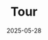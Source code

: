 ---
title: Tour
date: 2025-05-28
type: landing
sections:
  - block: slider
    content:
      slides:
        - title: 👋 Welcome to the SMPL
          content: Here, we are trying to learn from **Living** machinery...
          align: center
          background:
            image:
              filename: coders.jpg
              filters:
                brightness: 0.7
            position: right
            color: "#666"
        - title: Swimming Bacteria - Microswimmer
          content: Just as Aristotle once pondered why humans swing their arms while walking, we wonder for what E. coli do wobble spontaneously as they swim.
          align: left
          background:
            image:
              filename: wobble.png
              filters:
                brightness: 0.7
            position: center
            color: "#555"
        - title: Swimming in Complex Environments
          content: Comlex fluids, versatile boundaries, confinements
          align: right
          background:
            image:
              filename: welcome.jpg
              filters:
                brightness: 0.5
            position: center
            color: "#333"
          link:
            icon: graduation-cap
            icon_pack: fas
            text: Join Us
            url: ../contact/
        - title: Dynamics of actin filamen in simple and biological flows
          content: Comlex fluids, versatile boundaries, confinements
          align: right
          background:
            image:
              filename: /images/FlowingAF.png
              filters:
                brightness: 0.5
            position: center
            color: "#333"
          link:
            icon: graduation-cap
            icon_pack: fas
            text: Join Us
            url: ../contact/    
    design:
      slide_height: ""
      is_fullscreen: true
      loop: false
      interval: 2000
  - block: collection
    content:
      title: Force sensing of bacterial flagella motor
      text: "How the bacteria sense the dynamic flows?"
      image:
      count: 5
      filters:
        folders:
          - publication
        publication_type: article
    design:
      view: citation
      columns: "1"     
  - block: collection
    content:
      title: Swimming gaits of growing bacteria
      text: "How the bacteria behave when subjected to flow, boundary and at different phenotype?"
      image:
      count: 5
      filters:
        folders:
          - publication
        publication_type: article
    design:
      view: citation
      columns: "1" 
  
---